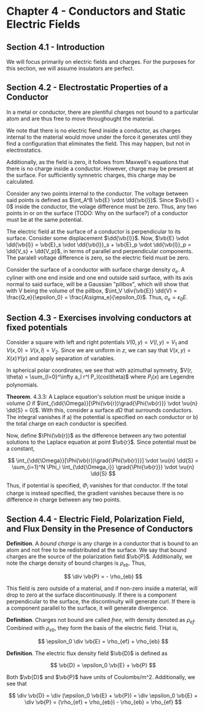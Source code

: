 # Chapter 4 - Conductors and Static Electric Fields

## Section 4.1 - Introduction

We will focus primarily on electric fields and charges. For the purposes for this section, we will assume insulators are perfect.

## Section 4.2 - Electrostatic Properties of a Conductor

In a metal or conductor, there are plentiful charges not bound to a particular atom and are thus free to move throughought the material.

We note that there is no electric fiend inside a conductor, as charges internal to the material would move under the force it generates until they find a configuration that eliminates the field. This may happen, but not in electrostatics.

Additionally, as the field is zero, it follows from Maxwell's equations that there is no charge inside a conductor. However, charge may be present at the surface. For sufficiently symnetric charges, this charge may be calculated.

Consider any two points internal to the conductor. The voltage between said points is defined as $\int_A^B \vb{E} \vdot \dd{\vb{l}}$. Since $\vb{E} = 0$ inside the conductor, the volage difference must be zero. Thus, any two points in or on the surface (TODO: Why on the surface?) of a conductor must be at the same potential.

The electric field at the surface of a conductor is perpendicular to its surface. Consider some displacement $\dd{\vb{l}}$. Now, $\vb{E} \vdot \dd{\vb{l}} = \vb{E}_s \vdot \dd{\vb{l}}_s + \vb{E}_p \vdot \dd{\vb{l}}_p = \dd{V_s} + \dd{V_p}$, in terms of parallel and perpendicular components. The paralell voltage difference is zero, so the electric field must be zero.

Consider the surface of a conductor with surface charge density $\sigma_e$. A cyliner with one end inside and one end outside said surface, with its axis normal to said surface, will be a Gaussian "pillbox", which will show that with V being the volume of the pillbox, $\int_V \div{\vb{E}} \dd{V} = \frac{Q_e}{\epsilon_0} = \frac{A\sigma_e}{\epsilon_0}$. Thus, $\sigma_e = \epsilon_0 E$.

## Section 4.3 - Exercises involving conductors at fixed potentials

Consider a square with left and right potentials $V(0, y) = V(l, y) = V_1$ and $V(x, 0) = V(x, l) = V_2$. Since we are uniform in $z$, we can say that $V(x, y) = X(x)Y(y)$ and apply separation of variables.

In spherical polar coordinates, we see that with azimuthal symnetry, $V(r, \theta) = \sum_{l=0}^\infty a_l r^l P_l(cos\theta)$ where $P_l(x)$ are Legendre polynomials.

**Theorem**. 4.3.3: A Laplace equation's solution must be unique inside a volume $\Omega$ if $\int_{\dd{\Omega}}[\Phi(\vb{r})\grad{\Phi{\vb{r}}} \vdot \vu{n} \dd{S} = 0]$. With this, consider a surface $\dd{\Omega}$ that surrounds conductors. The integral vanishes if a) the potential is specified on each conductor or b) the total charge on each conductor is specified.

Now, define $\Phi(\vb{r})$ as the difference between any two potential solutions to the Laplace equation at point $\vb{r}$. Since potential must be a constant,

$$
\int_{\dd{\Omega}}[\Phi(\vb{r})\grad{\Phi{\vb{r}}}] \vdot \vu{n} \dd{S}
= \sum_{i=1}^N \Phi_i \int_{\dd{\Omega_i}} \grad{\Phi{\vb{r}}} \vdot \vu{n} \dd{S}
$$

Thus, if potential is specified, $\Phi_i$ vanishes for that conductor. If the total charge is instead specified, the gradient vanishes because there is no difference in charge between any two points.

## Section 4.4 - Electric Field, Polarization Field, and Flux Density in the Presence of Conductors

**Definition**. A *bound charge* is any charge in a conductor that is bound to an atom and not free to be redistributed at the surface. We say that bound charges are the source of the polarization field $\vb{P}$. Additionally, we note the charge density of bound charges is $\rho_{eb}$. Thus,

$$
\div \vb{P} = - \rho_{eb}
$$

This field is zero outside of a material, and if non-zero inside a material, will drop to zero at the surface discontinuously. If there is a component perpendicular to the surface, the discontinuity will generate curl. If there is a component parallel to the surface, it will generate divergence.

**Definition**. Charges not bound are called *free*, with density denoted as $\rho_{ef}$. Combined with $\rho_{eb}$, they form the basis of the electric field. THat is,

$$
\epsilon_0 \div \vb{E} = \rho_{ef} + \rho_{eb}
$$

**Definition**. The electric flux density field $\vb{D}$ is defined as

$$
\vb{D} = \epsilon_0 \vb{E} + \vb{P}
$$

Both $\vb{D}$ and $\vb{P}$ have units of Coulombs/m^2. Additionally, we see that

$$
\div \vb{D} = \div (\epsilon_0 \vb{E} + \vb{P}) = \div \epsilon_0 \vb{E} + \div \vb{P} = (\rho_{ef} + \rho_{eb}) - \rho_{eb} = \rho_{ef}
$$
